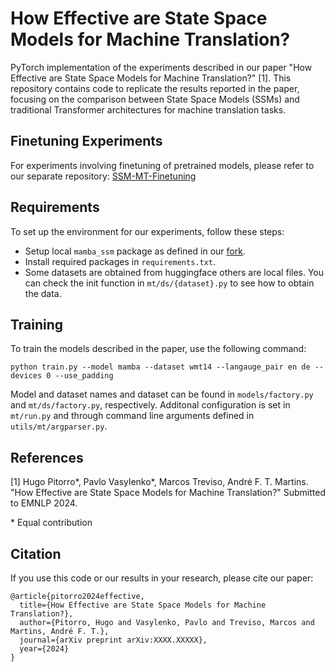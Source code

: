# How Effective are State Space Models for Machine Translation?

PyTorch implementation of the experiments described in our paper "How Effective are State Space Models for Machine Translation?" [1]. This repository contains code to replicate the results reported in the paper, focusing on the comparison between State Space Models (SSMs) and traditional Transformer architectures for machine translation tasks.


## Finetuning Experiments

For experiments involving finetuning of pretrained models, please refer to our separate repository: [SSM-MT-Finetuning](https://github.com/yourusername/ssm-mt-finetuning)


## Requirements

To set up the environment for our experiments, follow these steps:


- Setup local `mamba_ssm` package as defined in our [fork](https://github.com/xtwigs/mamba).
- Install required packages in `requirements.txt`.
- Some datasets are obtained from huggingface others are local files. You can check the init function in `mt/ds/{dataset}.py` to see how to obtain the data.


## Training

To train the models described in the paper, use the following command:

```
python train.py --model mamba --dataset wmt14 --langauge_pair en de --devices 0 --use_padding
```

Model and dataset names and dataset can be found in `models/factory.py` and `mt/ds/factory.py`, respectively.
Additonal configuration is set in `mt/run.py` and through command line arguments defined in `utils/mt/argparser.py`.



## References

[1] Hugo Pitorro*, Pavlo Vasylenko*, Marcos Treviso, André F. T. Martins. "How Effective are State Space Models for Machine Translation?" Submitted to EMNLP 2024.

\* Equal contribution

## Citation

If you use this code or our results in your research, please cite our paper:

```
@article{pitorro2024effective,
  title={How Effective are State Space Models for Machine Translation?},
  author={Pitorro, Hugo and Vasylenko, Pavlo and Treviso, Marcos and Martins, André F. T.},
  journal={arXiv preprint arXiv:XXXX.XXXXX},
  year={2024}
}
```